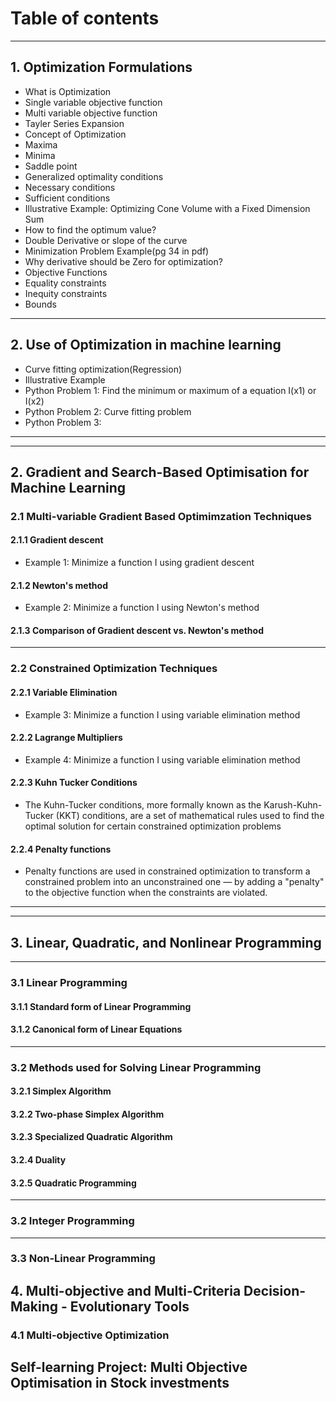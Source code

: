# Table of contents

----

## 1. Optimization Formulations

- What is Optimization
- Single variable objective function 
- Multi variable objective function
- Tayler Series Expansion
- Concept of Optimization
- Maxima
- Minima
- Saddle point
- Generalized optimality conditions
- Necessary conditions
- Sufficient conditions
- Illustrative Example: Optimizing Cone Volume with a Fixed Dimension Sum
- How to find the optimum value?
- Double Derivative or slope of the curve
- Minimization Problem Example(pg 34 in pdf)
- Why derivative should be Zero for optimization?
- Objective Functions
- Equality constraints
- Inequity constraints
- Bounds
 
 ----
 
## 2. Use of Optimization in machine learning
- Curve fitting optimization(Regression)
- Illustrative Example
- Python Problem 1: Find the minimum or maximum of a equation I(x1) or I(x2)
- Python Problem 2: Curve fitting problem
- Python Problem 3: 
----
----

## 2. Gradient and Search-Based Optimisation for Machine Learning

### 2.1 Multi-variable Gradient Based Optimimzation Techniques

#### 2.1.1 Gradient descent
- Example 1: Minimize a function I using gradient descent
#### 2.1.2 Newton's method
- Example 2: Minimize a function I using Newton's method
#### 2.1.3 Comparison of Gradient descent vs. Newton's method
    
----

### 2.2 Constrained Optimization Techniques

#### 2.2.1 Variable Elimination
- Example 3: Minimize a function I using variable elimination method

#### 2.2.2 Lagrange Multipliers
- Example 4: Minimize a function I using variable elimination method
#### 2.2.3 Kuhn Tucker Conditions
- The Kuhn-Tucker conditions, more formally known as the Karush-Kuhn-Tucker (KKT) conditions,
are a set of mathematical rules used to find the optimal solution for certain constrained optimization problems
#### 2.2.4 Penalty functions
- Penalty functions are used in constrained optimization to transform a constrained problem into an 
unconstrained one — by adding a "penalty" to the objective function when the constraints are violated.

----
----

## 3. Linear, Quadratic, and Nonlinear Programming
----
### 3.1 Linear Programming
#### 3.1.1 Standard form of Linear Programming
#### 3.1.2 Canonical form of Linear Equations
----
### 3.2 Methods used for Solving Linear Programming
#### 3.2.1 Simplex Algorithm
#### 3.2.2 Two-phase Simplex Algorithm
#### 3.2.3 Specialized Quadratic Algorithm
#### 3.2.4 Duality
#### 3.2.5 Quadratic Programming
----
### 3.2 Integer Programming
----
### 3.3 Non-Linear Programming

## 4. Multi-objective and Multi-Criteria Decision-Making - Evolutionary Tools

### 4.1 Multi-objective Optimization

## Self-learning Project: Multi Objective Optimisation in Stock investments